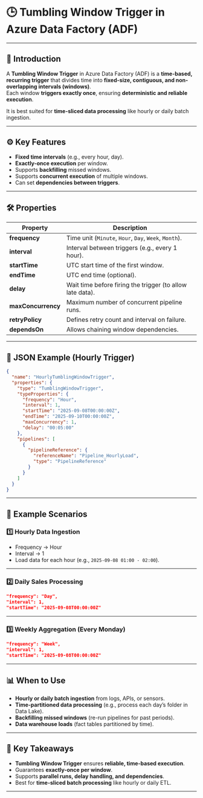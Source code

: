 # 🕒 Tumbling Window Trigger in Azure Data Factory (ADF)

---

## 📌 Introduction
A **Tumbling Window Trigger** in Azure Data Factory (ADF) is a **time-based, recurring trigger** that divides time into **fixed-size, contiguous, and non-overlapping intervals (windows)**.  
Each window **triggers exactly once**, ensuring **deterministic and reliable execution**.  

It is best suited for **time-sliced data processing** like hourly or daily batch ingestion.

---

## ⚙️ Key Features
- **Fixed time intervals** (e.g., every hour, day).  
- **Exactly-once execution** per window.  
- Supports **backfilling** missed windows.  
- Supports **concurrent execution** of multiple windows.  
- Can set **dependencies between triggers**.  

---

## 🛠️ Properties
| Property              | Description |
|-----------------------|-------------|
| **frequency**         | Time unit (`Minute`, `Hour`, `Day`, `Week`, `Month`). |
| **interval**          | Interval between triggers (e.g., every 1 hour). |
| **startTime**         | UTC start time of the first window. |
| **endTime**           | UTC end time (optional). |
| **delay**             | Wait time before firing the trigger (to allow late data). |
| **maxConcurrency**    | Maximum number of concurrent pipeline runs. |
| **retryPolicy**       | Defines retry count and interval on failure. |
| **dependsOn**         | Allows chaining window dependencies. |

---

## 🔑 JSON Example (Hourly Trigger)
```json
{
  "name": "HourlyTumblingWindowTrigger",
  "properties": {
    "type": "TumblingWindowTrigger",
    "typeProperties": {
      "frequency": "Hour",
      "interval": 1,
      "startTime": "2025-09-08T00:00:00Z",
      "endTime": "2025-09-10T00:00:00Z",
      "maxConcurrency": 1,
      "delay": "00:05:00"
    },
    "pipelines": [
      {
        "pipelineReference": {
          "referenceName": "Pipeline_HourlyLoad",
          "type": "PipelineReference"
        }
      }
    ]
  }
}
````

---

## 🚀 Example Scenarios

### 1️⃣ Hourly Data Ingestion

* Frequency → Hour
* Interval → 1
* Load data for each hour (e.g., `2025-09-08 01:00 - 02:00`).

---

### 2️⃣ Daily Sales Processing

```json
"frequency": "Day",
"interval": 1,
"startTime": "2025-09-08T00:00:00Z"
```

---

### 3️⃣ Weekly Aggregation (Every Monday)

```json
"frequency": "Week",
"interval": 1,
"startTime": "2025-09-08T00:00:00Z"
```

---

## 📊 When to Use

* **Hourly or daily batch ingestion** from logs, APIs, or sensors.
* **Time-partitioned data processing** (e.g., process each day’s folder in Data Lake).
* **Backfilling missed windows** (re-run pipelines for past periods).
* **Data warehouse loads** (fact tables partitioned by time).

---

## 🎯 Key Takeaways

* **Tumbling Window Trigger** ensures **reliable, time-based execution**.
* Guarantees **exactly-once per window**.
* Supports **parallel runs, delay handling, and dependencies**.
* Best for **time-sliced batch processing** like hourly or daily ETL.

---
